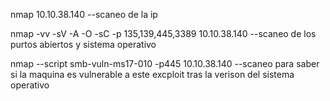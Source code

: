 nmap 10.10.38.140 --scaneo de la ip

nmap -vv -sV -A -O -sC -p 135,139,445,3389 10.10.38.140 --scaneo de los purtos abiertos y sistema operativo

nmap --script smb-vuln-ms17-010 -p445 10.10.38.140 --scaneo para saber si la maquina es vulnerable a este excploit tras la verison del sistema operativo

